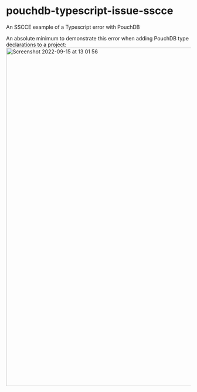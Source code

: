# pouchdb-typescript-issue-sscce
An SSCCE example of a Typescript error with PouchDB

An absolute minimum to demonstrate this error when adding PouchDB type declarations to a project:
<img width="924" alt="Screenshot 2022-09-15 at 13 01 56" src="https://user-images.githubusercontent.com/1901687/190376146-7347f756-f317-44eb-a92b-16d0e7cd5d22.png">
